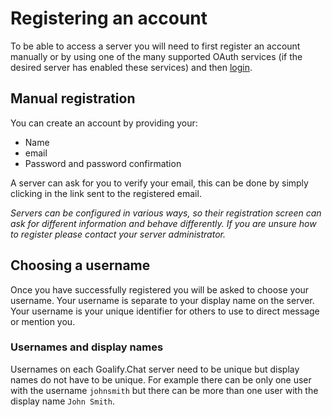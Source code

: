 # Registering an account

To be able to access a server you will need to first register an account manually or by using one of the many supported OAuth services (if the desired server has enabled these services) and then [login](../login/).

## Manual registration

You can create an account by providing your:

- Name
- email
- Password and password confirmation

A server can ask for you to verify your email, this can be done by simply clicking in the link sent to the registered email.

_Servers can be configured in various ways, so their registration screen can ask for different information and behave differently. If you are unsure how to register please contact your server administrator._

## Choosing a username

Once you have successfully registered you will be asked to choose your username. Your username is separate to your display name on the server. Your username is your unique identifier for others to use to direct message or mention you.

### Usernames and display names

Usernames on each Goalify.Chat server need to be unique but display names do not have to be unique. For example there can be only one user with the username `johnsmith` but there can be more than one user with the display name `John Smith`.
